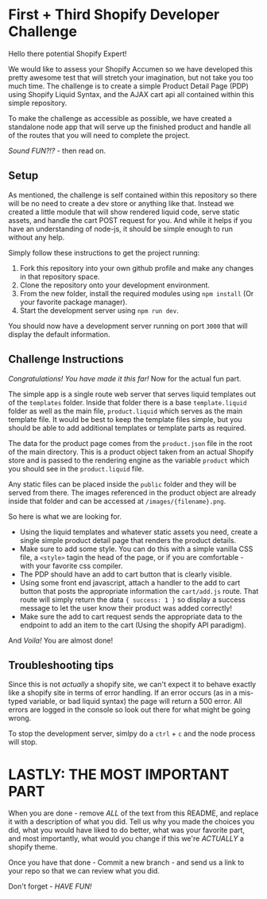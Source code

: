 # First + Third Shopify Developer Challenge

Hello there potential Shopify Expert!

We would like to assess your Shopify Accumen so we have developed this pretty awesome test that will stretch your imagination, but not take you too much time. The challenge is to create a simple Product Detail Page (PDP) using Shopify Liquid Syntax, and the AJAX cart api all contained within this simple repository.

To make the challenge as accessible as possible, we have created a standalone node app that will serve up the finished product and handle all of the routes that you will need to complete the project.

*Sound FUN?!?* - then read on.

## Setup

As mentioned, the challenge is self contained within this repository so there will be no need to create a dev store or anything like that. Instead we created a little module that will show rendered liquid code, serve static assets, and handle the cart POST request for you. And while it helps if you have an understanding of node-js, it should be simple enough to run without any help.

Simply follow these instructions to get the project running:

1. Fork this repository into your own github profile and make any changes in that repository space.
2. Clone the repository onto your development environment.
3. From the new folder, install the required modules using `npm install` (Or your favorite package manager).
4. Start the development server using `npm run dev`.

You should now have a development server running on port `3000` that will display the default information.

## Challenge Instructions

*Congratulations! You have made it this far!* Now for the actual fun part.

The simple app is a single route web server that serves liquid templates out of the `templates` folder. Inside that folder there is a base `template.liquid` folder as well as the main file, `product.liquid` which serves as the main template file. It would be best to keep the template files simple, but you should be able to add additional templates or template parts as required.

The data for the product page comes from the `product.json` file in the root of the main directory. This is a product object taken from an actual Shopify store and is passed to the rendering engine as the variable `product` which you should see in the `product.liquid` file.

Any static files can be placed inside the `public` folder and they will be served from there. The images referenced in the product object are already inside that folder and can be accessed at `/images/{filename}.png`.

So here is what we are looking for.

* Using the liquid templates and whatever static assets you need, create a single simple product detail page that renders the product details.
* Make sure to add some style. You can do this with a simple vanilla CSS file, a `<style>` tagin the head of the page, or if you are comfortable - with your favorite css compiler.
* The PDP should have an add to cart button that is clearly visible.
* Using some front end javascript, attach a handler to the add to cart button that posts the appropriate information the `cart/add.js` route. That route will simply return the data `{ success: 1 }` so display a success message to let the user know their product was added correctly!
* Make sure the add to cart request sends the appropriate data to the endpoint to add an item to the cart (Using the shopify API paradigm).

And *Voila!* You are almost done!

## Troubleshooting tips

Since this is not _actually_ a shopify site, we can't expect it to behave exactly like a shopify site in terms of error handling. If an error occurs (as in a mis-typed variable, or bad liquid syntax) the page will return a 500 error. All errors are logged in the console so look out there for what might be going wrong. 

To stop the development server, simlpy do a `ctrl` + `c` and the node process will stop.

# LASTLY: THE MOST IMPORTANT PART

When you are done - remove _ALL_ of the text from this README, and replace it with a description of what you did. Tell us why you made the choices you did, what you would have liked to do better, what was your favorite part, and most importantly, what would you change if this we're _ACTUALLY_ a shopify theme.

Once you have that done - Commit a new branch - and send us a link to your repo so that we can review what you did.

Don't forget - *HAVE FUN!*
